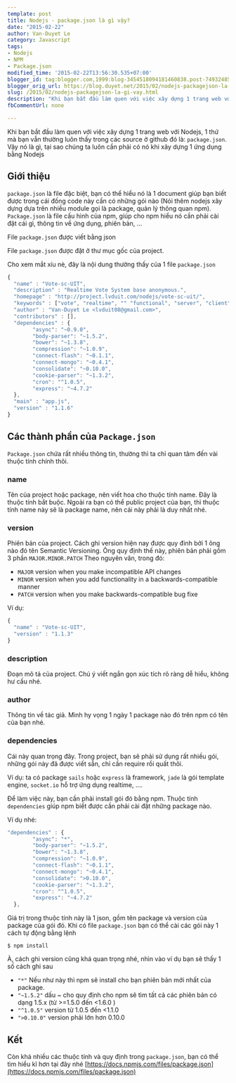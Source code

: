 ```yaml
---
template: post
title: Nodejs - package.json là gì vậy?
date: "2015-02-22"
author: Van-Duyet Le
category: Javascript
tags:
- Nodejs
- NPM
- Package.json
modified_time: '2015-02-22T13:56:30.535+07:00'
blogger_id: tag:blogger.com,1999:blog-3454518094181460838.post-7493248599588947827
blogger_orig_url: https://blog.duyet.net/2015/02/nodejs-packagejson-la-gi-vay.html
slug: /2015/02/nodejs-packagejson-la-gi-vay.html
description: "Khi bạn bắt đầu làm quen với việc xây dựng 1 trang web với Nodejs, 1 thứ mà bạn vẫn thường luôn thấy trong các source ở github đó là: `package.json`. Vậy nó là gì, tại sao chúng ta luôn cần phải có nó khi xây dựng 1 ứng dụng bằng Nodejs"
fbCommentUrl: none

---
```


Khi bạn bắt đầu làm quen với việc xây dựng 1 trang web với Nodejs, 1 thứ mà bạn vẫn thường luôn thấy trong các source ở github đó là: `package.json`. Vậy nó là gì, tại sao chúng ta luôn cần phải có nó khi xây dựng 1 ứng dụng bằng Nodejs

## Giới thiệu ##

`package.json` là file đặc biệt, bạn có thể hiểu nó là 1 document giúp bạn biết được trong cái đống code này cần có những gói nào (Nói thêm nodejs xây dựng dựa trên nhiều module gọi là package, quản lý thông quan npm). `Package.json` là file cấu hình của npm, giúp cho npm hiểu nó cần phải cài đặt cái gì, thông tin về ứng dụng, phiên bản, ...

File `package.json` được viết bằng json 

File `package.json` được đặt ở thư mục gốc của project.

Cho xem mắt xíu nè, đây là nội dung thường thấy của 1 file `package.json` 

```js
{
  "name" : "Vote-sc-UIT",
  "description" : "Realtime Vote System base anonymous.",
  "homepage" : "http://project.lvduit.com/nodejs/vote-sc-uit/",
  "keywords" : ["vote", "realtime", "" "functional", "server", "client", "browser"],
  "author" : "Van-Duyet Le <lvduit08@gmail.com>",
  "contributors" : [],
  "dependencies" : {
        "async": "~0.9.0",
        "body-parser": "~1.5.2",
        "bower": "~1.3.8",
        "compression": "~1.0.9",
        "connect-flash": "~0.1.1",
        "connect-mongo": "~0.4.1",
        "consolidate": "~0.10.0",
        "cookie-parser": "~1.3.2",
        "cron": "^1.0.5",
        "express": "~4.7.2"
  },
  "main" : "app.js",
  "version" : "1.1.6"
}
```

## Các thành phần của `Package.json`  ##
`Package.json` chứa rất nhiều thông tin, thường thì ta chỉ quan tâm đến vài thuộc tính chính thôi.

### name ###
Tên của project hoặc package, nên viết hoa cho thuộc tính name. Đây là thuộc tính bắt buộc. Ngoài ra bạn có thể public project của bạn, thì thuộc tính name này sẽ là package name, nên cái này phải là duy nhất nhé.

### version ###
Phiên bản của project. Cách ghi version hiện nay được quy đinh bởi 1 ông nào đó tên Semantic Versioning. Ông quy định thế này, phiên bản phải gồm 3 phần `MAJOR.MINOR.PATCH`
Theo nguyên văn, trong đó:

- `MAJOR` version when you make incompatible API changes
- `MINOR` version when you add functionality in a backwards-compatible manner
- `PATCH` version when you make backwards-compatible bug fixe

Ví dụ: 

```js
{
  "name" : "Vote-sc-UIT",
  "version" : "1.1.3"
}
```

### description ###
Đoạn mô tả của project. Chú ý viết ngắn gọn xúc tích rõ ràng dễ hiểu, không hư cấu nhé.

### author ###
Thông tin về tác giả. Mình hy vọng 1 ngày 1 package nào đó trên npm có tên của bạn nhé.

### dependencies ###

Cái này quan trọng đây. Trong project, bạn sẽ phải sử dụng rất nhiều gói, những gói này đã được viết sẵn, chỉ cần require rồi quất thôi. 

Ví dụ: ta có package `sails` hoặc `express` là framework, `jade` là gói template engine, `socket.io` hỗ trợ ứng dụng realtime, ....

Để làm việc này, bạn cần phải install gói đó bằng npm. Thuộc tính `dependencies` giúp npm biết được cần phải cài đặt những package nào. 

Ví dụ nhé: 

```js
"dependencies" : {
        "async": "*",
        "body-parser": "~1.5.2",
        "bower": "~1.3.8",
        "compression": "~1.0.9",
        "connect-flash": "~0.1.1",
        "connect-mongo": "~0.4.1",
        "consolidate": ">0.10.0",
        "cookie-parser": "~1.3.2",
        "cron": "^1.0.5",
        "express": "~4.7.2"
  },

```

Giá trị trong thuộc tính này là 1 json, gồm tên package và version của package của gói đó. 
Khi có file `package.json` bạn có thể cài các gói này 1 cách tự động bằng lệnh

```shell
$ npm install
```

À, cách ghi version cũng khá quan trọng nhé, nhìn vào ví dụ bạn sẽ thấy 1 số cách ghi sau

- `"*"` Nếu như này thì npm sẽ install cho bạn phiên bản mới nhất của package.
- `"~1.5.2"` dấu ~ cho quy định cho npm sẽ tìm tất cả các phiên bản có dạng 1.5.x (từ >=1.5.0 đến <1.6.0 )
- `"^1.0.5"` version từ 1.0.5 đến <1.1.0
- `">0.10.0"` version phải lớn hơn 0.10.0

## Kết ##

Còn khá nhiều các thuộc tính và quy định trong `package.json`, bạn có thể tìm hiểu kĩ hơn tại đây nhé [https://docs.npmjs.com/files/package.json](https://docs.npmjs.com/files/package.json)
